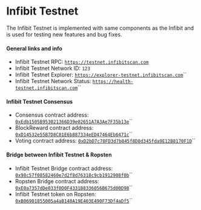 # Infibit Testnet

The Infibit Testnet is implemented with same components as the Infibit and is used for testing new features and bug fixes.

#### General links and info

* Infibit Testnet RPC: [`https://testnet.infibitscan.com`](https://testnet.infibitscan.com)
* Infibit Testnet Network ID: `123`
* Infibit Testnet Explorer: [`https://explorer-testnet.infibitscan.com`](https://explorer-testnet.infibitscan.com)\`\`
* Infibit Testnet Network Status: [`https://health-testnet.infibitscan.com`](https://health-testnet.infibitscan.com)\`\`

#### Infibit Testnet Consensus

* Consensus contract address: [`0xEdb1505B953021366D39e02651A7A3Ae7F35b13e`](https://explorer-testnet.infibitscan.com/address/0xedb1505b953021366d39e02651a7a3ae7f35b13e)\`\`
* BlockReward contract address: [`0xD14532e55B7D8C81E6b887334eED47464Eb6471c`](https://explorer-testnet.infibitscan.com/address/0xd14532e55b7d8c81e6b887334eed47464eb6471c)\`\`
* Voting contract address: [`0xD2bD7c70FD3d7b845f8D8d345fda9E12B8170F1D`](https://explorer-testnet.infibitscan.com/address/0xd2bd7c70fd3d7b845f8d8d345fda9e12b8170f1d)\`\`

#### Bridge between Infibit Testnet & Ropsten

* Infibit Testnet Bridge contract address: [`0x98c57f08582460e7d2f8d76318c9cb1912908f0b`](https://explorer-testnet.infibitscan.com/address/0x98c57f08582460e7d2f8d76318c9cb1912908f0b)\`\`
* Ropsten Bridge contract address: [`0xE0a7357dDe033f0D0F4331B8336056B675d00D98`](https://ropsten.etherscan.io/address/0xe0a7357dde033f0d0f4331b8336056b675d00d98)\`\`
* Infibit Testnet token on Ropsten: [`0xB06901855005a4aB148A19E403E490F73Df4aDf5`](https://ropsten.etherscan.io/token/0xb06901855005a4ab148a19e403e490f73df4adf5)\`\`

